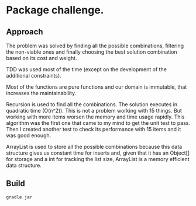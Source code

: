 # Package challenge.
##  Approach
The problem was solved by finding all the possible combinations, filtering the non-viable ones and finally choosing the
best solution combination based on its cost and weight.

TDD was used most of the time (except on the development of the additional constraints).

Most of the functions are pure functions and our domain is immutable, that increases the maintainability.
 
Recursion is used to find all the combinations. The solution executes in quadratic time (O(n^2)).
This is not a problem working with 15 things. But working with more items worsen the memory and time usage rapidly.
This algorithm was the first one that came to my mind to get the unit test to pass. Then I created another test to check
its performance with 15 items and it was good enough.

ArrayList is used to store all the possible combinations because this data structure gives us constant time for inserts and, 
given that it has an Object[] for storage and  a int for tracking the list size, ArrayList is a memory efficient 
data structure.

## Build
```
gradle jar 
```
